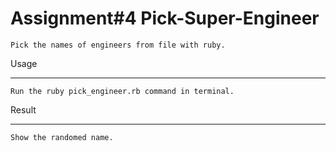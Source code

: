 
Assignment#4 Pick-Super-Engineer
==========================

	Pick the names of engineers from file with ruby.
	
Usage
__________________________

	Run the ruby pick_engineer.rb command in terminal.

Result
__________________________

	Show the randomed name.


